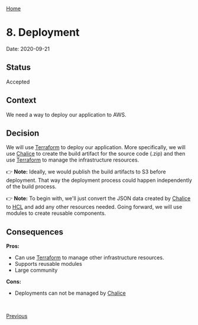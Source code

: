 [Home](../../README.md)


# 8. Deployment

Date: 2020-09-21

## Status

Accepted

## Context

We need a way to deploy our application to AWS.

## Decision

We will use [Terraform] to deploy our application. More specifically,
we will use [Chalice] to create the build artifact for the source
code (.zip) and then use [Terraform] to manage the infrastructure
resources.

👉 **Note:** Ideally, we would publish the build artifacts to S3 before
deployment. That way the deployment process could happen independently
of the build process.

👉 **Note:** To begin with, we'll just convert the JSON data created
by [Chalice] to [HCL] and add any other resources needed. Going forward,
we will use modules to create reusable components.


## Consequences

**Pros:**

* Can use [Terraform] to manage other infrastructure resources.
* Supports reusable modules
* Large community

**Cons:**

* Deployments can not be managed by [Chalice]

<br/>

[Previous](007-secrets.md)


[Chalice]: https://aws.github.io/chalice/
[Terraform]: https://www.terraform.io/
[HCL]: https://github.com/hashicorp/hcl/blob/hcl2/hclsyntax/spec.md
